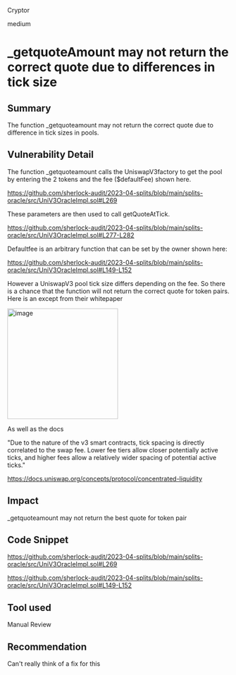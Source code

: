 Cryptor

medium

# _getquoteAmount may not return the correct quote due to differences in tick size

## Summary

The function _getquoteamount may not return the correct quote due to difference in tick sizes in pools.

## Vulnerability Detail

The function _getquoteamount calls the UniswapV3factory to get the pool by entering the 2 tokens and the fee ($defaultFee) shown here.

https://github.com/sherlock-audit/2023-04-splits/blob/main/splits-oracle/src/UniV3OracleImpl.sol#L269

 These parameters are then used to call getQuoteAtTick. 

https://github.com/sherlock-audit/2023-04-splits/blob/main/splits-oracle/src/UniV3OracleImpl.sol#L277-L282

Defaultfee is an arbitrary function that can be set by the owner shown here:

https://github.com/sherlock-audit/2023-04-splits/blob/main/splits-oracle/src/UniV3OracleImpl.sol#L149-L152

However a UniswapV3 pool tick size differs depending on the fee. So there is a chance that the function will not return the correct quote for token pairs. Here is an except from their whitepaper

<img width="251" alt="image" src="https://user-images.githubusercontent.com/29849840/234035538-572bb656-ade9-4f4c-b59f-d215d144e0eb.png">

As well as the docs

"Due to the nature of the v3 smart contracts, tick spacing is directly correlated to the swap fee. Lower fee tiers allow closer potentially active ticks, and higher fees allow a relatively wider spacing of potential active ticks."

https://docs.uniswap.org/concepts/protocol/concentrated-liquidity


## Impact

_getquoteamount may not return the best quote for token pair 

## Code Snippet

https://github.com/sherlock-audit/2023-04-splits/blob/main/splits-oracle/src/UniV3OracleImpl.sol#L269

https://github.com/sherlock-audit/2023-04-splits/blob/main/splits-oracle/src/UniV3OracleImpl.sol#L149-L152

## Tool used

Manual Review

## Recommendation

Can't really think of a fix for this 



